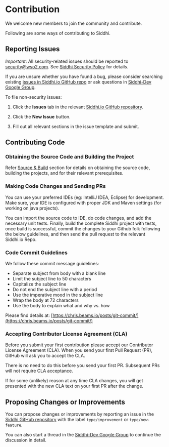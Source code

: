 # Contribution

We welcome new members to join the community and contribute. 

Following are some ways of contributing to Siddhi.

## Reporting Issues

*Important*: All security-related issues should be reported to security@wso2.com. See [Siddhi Security Policy](/community/security) for details.

If you are unsure whether you have found a bug, please consider searching existing [issues in Siddhi.io GitHub repo](https://github.com/issues?utf8=%E2%9C%93&q=is%3Aopen+is%3Aissue+archived%3Afalse+user%3Asiddhi-io) or ask questions in [Siddhi-Dev Google Group](https://groups.google.com/forum/#!forum/siddhi-dev).

To file non-security issues:

1. Click the **Issues** tab in the relevant [Siddhi.io GitHub repository](https://github.com/siddhi-io).

2. Click the **New Issue** button.

3. Fill out all relevant sections in the issue template and submit.

## Contributing Code 

### Obtaining the Source Code and Building the Project

Refer [Source & Build](../../en/_latest_version_/development/) section for details on obtaining the source code, building the projects, and for their relevant prerequisites.

### Making Code Changes and Sending PRs

You can use your preferred IDEs (eg: IntelliJ IDEA, Eclipse) for development. Make sure, your IDE is configured with proper JDK and Maven settings (for working on java projects). 

You can import the source code to IDE, do code changes, and add the necessary unit tests. Finally, build the complete Siddhi project with tests, once build is successful, commit the changes to your Github folk following the below guidelines, and then send the pull request to the relevant Siddhi.io Repo.

### Code Commit Guidelines

We follow these commit message guidelines:

* Separate subject from body with a blank line
* Limit the subject line to 50 characters
* Capitalize the subject line
* Do not end the subject line with a period
* Use the imperative mood in the subject line
* Wrap the body at 72 characters
* Use the body to explain what and why vs. how

Please find details at: [https://chris.beams.io/posts/git-commit/](https://chris.beams.io/posts/git-commit/)

### Accepting Contributor License Agreement (CLA)

Before you submit your first contribution please accept our Contributor License Agreement (CLA). When you send your first Pull Request (PR), GitHub will ask you to accept the CLA.

There is no need to do this before you send your first PR. Subsequent PRs will not require CLA acceptance.

If for some (unlikely) reason at any time CLA changes, you will get presented with the new CLA text on your first PR after the change.

## Proposing Changes or Improvements

You can propose changes or improvements by reporting an issue in the [Siddhi GitHub repository](https://github.com/siddhi-io/siddhi/issues) with the label `type/improvement` or `type/new-feature`. 

You can also start a thread in the [Siddhi-Dev Google Group](https://groups.google.com/forum/#!forum/siddhi-dev) to continue the discussion in detail.